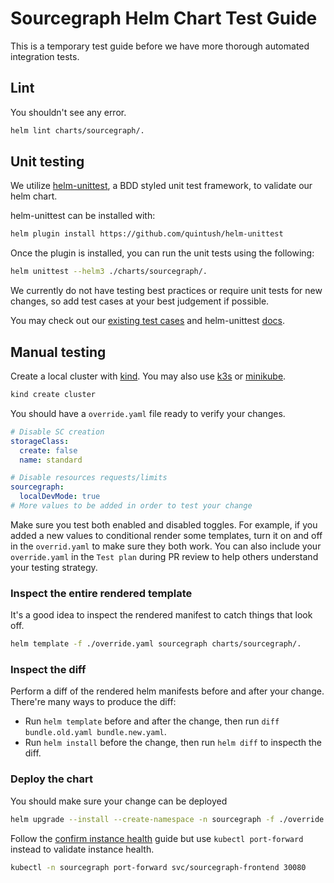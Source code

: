 # Sourcegraph Helm Chart Test Guide

This is a temporary test guide before we have more thorough automated integration tests.

## Lint

You shouldn't see any error.

```sh
helm lint charts/sourcegraph/.
```

## Unit testing

We utilize [helm-unittest](https://github.com/quintush/helm-unittest/), a BDD styled unit test framework, to validate our helm chart.

helm-unittest can be installed with:

```bash
helm plugin install https://github.com/quintush/helm-unittest
```

Once the plugin is installed, you can run the unit tests using the following:

```bash
helm unittest --helm3 ./charts/sourcegraph/.
```

We currently do not have testing best practices or require unit tests for new changes, so add test cases at your best judgement if possible.

You may check out our [existing test cases](https://github.com/sourcegraph/deploy-sourcegraph-helm/tree/main/charts/sourcegraph/tests) and helm-unittest [docs](https://github.com/quintush/helm-unittest/blob/master/DOCUMENT.md).

## Manual testing

Create a local cluster with [kind]. You may also use [k3s] or [minikube].

```sh
kind create cluster
```

You should have a `override.yaml` file ready to verify your changes.

```yaml
# Disable SC creation
storageClass:
  create: false
  name: standard

# Disable resources requests/limits
sourcegraph:
  localDevMode: true
# More values to be added in order to test your change
```

Make sure you test both enabled and disabled toggles. For example, if you added a new values to conditional render some templates, turn it on and off in the `overrid.yaml` to make sure they both work. You can also include your `override.yaml` in the `Test plan` during PR review to help others understand your testing strategy.

### Inspect the entire rendered template

It's a good idea to inspect the rendered manifest to catch things that look off.

```sh
helm template -f ./override.yaml sourcegraph charts/sourcegraph/.
```

### Inspect the diff

Perform a diff of the rendered helm manifests before and after your change. There're many ways to produce the diff:

- Run `helm template` before and after the change, then run `diff bundle.old.yaml bundle.new.yaml`.
- Run `helm install` before the change, then run `helm diff` to inspecth the diff.

### Deploy the chart

You should make sure your change can be deployed

```sh
helm upgrade --install --create-namespace -n sourcegraph -f ./override.yaml sourcegraph charts/sourcegraph/.
```

Follow the [confirm instance health] guide but use `kubectl port-forward` instead to validate instance health.

```sh
kubectl -n sourcegraph port-forward svc/sourcegraph-frontend 30080
```

[confirm instance health]: https://handbook.sourcegraph.com/departments/product-engineering/engineering/cloud/delivery/managed/upgrade_process/#8-confirm-instance-health
[k3s]: https://k3s.io/
[kind]: https://kind.sigs.k8s.io/
[minikube]: https://minikube.sigs.k8s.io/docs/start/

